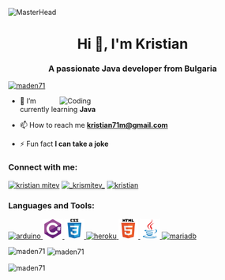 ![MasterHead]([https://www.coindesk.com/resizer/ADSVwbZ9tR7qqg3t29LkjVwB_Bg=/1200x628/center/middle/cloudfront-us-east-1.images.arcpublishing.com/coindesk/GNYP26OXSRH3TCU6ISRYQPUW34.gif](https://cutewallpaper.org/27/black-and-red-gif-wallpaper/erica-anderson-%E2%80%94-red-blood-cells-you-can-get-this-gif-as-a-phone.gif))
<h1 align="center">Hi 👋, I'm Kristian</h1>
<h3 align="center">A passionate Java developer from Bulgaria</h3>

<p align="left"> <a href="https://github.com/ryo-ma/github-profile-trophy"><img src="https://github-profile-trophy.vercel.app/?username=maden71" alt="maden71" /></a> </p>
<img align="right" alt="Coding" width="400" src="https://media.giphy.com/media/aFUFxlPXQ3FlTssVoP/giphy.gif">

- 🌱 I’m currently learning **Java**

- 📫 How to reach me **kristian71m@gmail.com**

- ⚡ Fun fact **I can take a joke**

<h3 align="left">Connect with me:</h3>
<p align="left">
<a href="https://fb.com/kristian mitev" target="blank"><img align="center" src="https://raw.githubusercontent.com/rahuldkjain/github-profile-readme-generator/master/src/images/icons/Social/facebook.svg" alt="kristian mitev" height="30" width="40" /></a>
<a href="https://instagram.com/_krismitev_" target="blank"><img align="center" src="https://raw.githubusercontent.com/rahuldkjain/github-profile-readme-generator/master/src/images/icons/Social/instagram.svg" alt="_krismitev_" height="30" width="40" /></a>
<a href="https://www.youtube.com/c/kristian" target="blank"><img align="center" src="https://raw.githubusercontent.com/rahuldkjain/github-profile-readme-generator/master/src/images/icons/Social/youtube.svg" alt="kristian" height="30" width="40" /></a>
</p>

<h3 align="left">Languages and Tools:</h3>
<p align="left"> <a href="https://www.arduino.cc/" target="_blank" rel="noreferrer"> <img src="https://cdn.worldvectorlogo.com/logos/arduino-1.svg" alt="arduino" width="40" height="40"/> </a> <a href="https://www.w3schools.com/cs/" target="_blank" rel="noreferrer"> <img src="https://raw.githubusercontent.com/devicons/devicon/master/icons/csharp/csharp-original.svg" alt="csharp" width="40" height="40"/> </a> <a href="https://www.w3schools.com/css/" target="_blank" rel="noreferrer"> <img src="https://raw.githubusercontent.com/devicons/devicon/master/icons/css3/css3-original-wordmark.svg" alt="css3" width="40" height="40"/> </a> <a href="https://heroku.com" target="_blank" rel="noreferrer"> <img src="https://www.vectorlogo.zone/logos/heroku/heroku-icon.svg" alt="heroku" width="40" height="40"/> </a> <a href="https://www.w3.org/html/" target="_blank" rel="noreferrer"> <img src="https://raw.githubusercontent.com/devicons/devicon/master/icons/html5/html5-original-wordmark.svg" alt="html5" width="40" height="40"/> </a> <a href="https://www.java.com" target="_blank" rel="noreferrer"> <img src="https://raw.githubusercontent.com/devicons/devicon/master/icons/java/java-original.svg" alt="java" width="40" height="40"/> </a> <a href="https://mariadb.org/" target="_blank" rel="noreferrer"> <img src="https://www.vectorlogo.zone/logos/mariadb/mariadb-icon.svg" alt="mariadb" width="40" height="40"/> </a> </p>

<p><img align="left" src="https://github-readme-stats.vercel.app/api/top-langs?username=maden71&show_icons=true&locale=en&layout=compact" alt="maden71" /></p>

<p>&nbsp;<img align="center" src="https://github-readme-stats.vercel.app/api?username=maden71&show_icons=true&locale=en" alt="maden71" /></p>

<p><img align="center" src="https://github-readme-streak-stats.herokuapp.com/?user=maden71&" alt="maden71" /></p>
